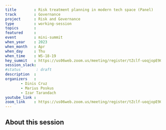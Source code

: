 ```yaml
---
title        : Risk treatment planning in modern tech space (Panel)
track        : Governance
project      : Risk and Governance
type         : working-session
topics       :
featured     :
event        : mini-summit
when_year    : 2023
when_month   : Apr
when_day     : Thu
when_time    : WS-18-19
hey_summit   : https://us06web.zoom.us/meeting/register/tZclf-uoqjopE9GrdUZGH1i3z9HrEFekatpR
session_slack:
#status       : draft
description  :
organizers   :
       - Dinis Cruz
       - Marius Poskus
       - Izar Tarandach
youtube_link :
zoom_link    : https://us06web.zoom.us/meeting/register/tZclf-uoqjopE9GrdUZGH1i3z9HrEFekatpR
---
```


## About this session
